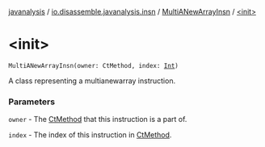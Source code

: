 [javanalysis](../../index.md) / [io.disassemble.javanalysis.insn](../index.md) / [MultiANewArrayInsn](index.md) / [&lt;init&gt;](./-init-.md)

# &lt;init&gt;

`MultiANewArrayInsn(owner: CtMethod, index: `[`Int`](https://kotlinlang.org/api/latest/jvm/stdlib/kotlin/-int/index.html)`)`

A class representing a multianewarray instruction.

### Parameters

`owner` - The [CtMethod](#) that this instruction is a part of.

`index` - The index of this instruction in [CtMethod](#).